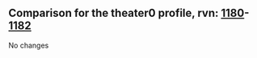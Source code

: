 ## Comparison for the theater0 profile, rvn: [1180](https://github.com/PRO100KatYT/FortniteProfileRevisions/tree/main/profiles/theater0/1180%20theater0.json)-[1182](https://github.com/PRO100KatYT/FortniteProfileRevisions/tree/main/profiles/theater0/1182%20theater0.json)

No changes
